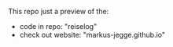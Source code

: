 This repo just a preview of the:
- code in repo: "reiselog"
- check out website: "markus-jegge.github.io" 
